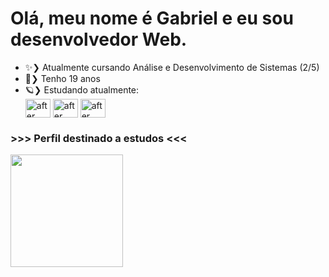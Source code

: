 # Olá, meu nome é Gabriel e eu sou desenvolvedor Web.

- ✨❯ Atualmente cursando Análise e Desenvolvimento de Sistemas (2/5)
- 🍃❯ Tenho 19 anos
- 🪐❯ Estudando atualmente: <div style="display: inline_block">
  <img align="center" alt="after" height="30" width="40" src="https://cdn.jsdelivr.net/gh/devicons/devicon/icons/react/react-original.svg">
  <img align="center" alt="after" height="30" width="40" src="https://cdn.jsdelivr.net/gh/devicons/devicon/icons/git/git-original.svg">
  <img align="center" alt="after" height="30" width="40" src="https://cdn.jsdelivr.net/gh/devicons/devicon/icons/sass/sass-original.svg">
  </div>

### >>> Perfil destinado a estudos <<<

<a href="https://github.com/GSalustrianoSouza">
  <img height="180em" align="center" src="https://github-readme-stats.vercel.app/api?username=GSalustrianoSouza&show_icons=true&theme=dracula&count_private=true&include_all_commits=true" />
</a>



  
          
        
          



